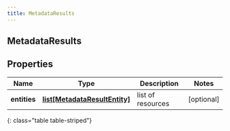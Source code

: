 ```yaml
---
title: MetadataResults
---
```

## MetadataResults

## Properties

|Name | Type | Description | Notes|
|------------ | ------------- | ------------- | -------------|
| **entities** | [**list[MetadataResultEntity]**](MetadataResultEntity.html) | list of resources | [optional] |
{: class="table table-striped"}


